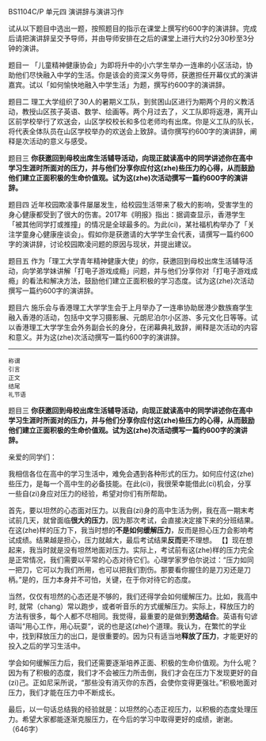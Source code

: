 BS1104C/P  单元四  演讲辞与演讲习作

试从以下题目中选出一题，按照题目的指示在课堂上撰写约600字的演讲辞。完成后请把演讲辞呈交予导师，并由导师安排在之后的课堂上进行大约2分30秒至3分钟的演讲。

题目一
「儿童精神健康协会」为即将升中的小六学生举办一连串的小区活动，协助他们尽快融入中学的生活。你是该会的资深义务导师，获邀担任开幕仪式的演讲嘉宾。试以「如何愉快地融入中学生活」为题，撰写约600字的演讲辞。

题目二
理工大学组织了30人的暑期义工队，到贫困山区进行为期两个月的义教活动，教授山区孩子英语、数学、绘画等。两个月过去了，义工队即将返港，离开山区前学校举行了欢送会，山区学校校长和多位老师均有出席。你是义工队的队长，将代表全体队员在山区学校举办的欢送会上致辞。请你撰写约600字的演讲辞，阐释是次活动的意义与感受。

题目三
**你获邀回到母校出席生活辅导活动，向现正就读高中的同学讲述你在高中学习生涯时所面对的压力，并与他们分享你应付这(zhe)些压力的心得，从而鼓励他们建立正面积极的生命价值观。试为这(zhe)次活动撰写一篇约600字的演讲辞。**

题目四
近年校园欺凌事件屡屡发生，给校园生活带来了极大的影响，受害学生的身心健康都受到了很大的伤害。2017年《明报》指出：据调查显示，香港学生「被其他同学打或推撞」的情况是全球最多的。为此(ci)，某社福机构举办了「关注学童身心健康座谈会」。假如你是获邀请的大学学生会代表，请撰写一篇约600字的演讲辞，讨论校园欺凌问题的原因与现状，并提出建议。

题目五
作为「理工大学青年精神健康大使」的你，获邀回到母校出席生活辅导活动，向学弟学妹讲解「打电子游戏成瘾」问题，并与他们分享你对「打电子游戏成瘾」的看法和解决方法，鼓励他们建立正面积极的学习态度。试为这(zhe)次活动撰写一篇约600字的演讲辞。

题目六
施乐会与香港理工大学学生会于上月举办了一连串协助居港少数族裔学生融入香港的活动，包括中文学习摄影展、元朗尼泊尔小区游、多元文化日等等。试以香港理工大学学生会外务副会长的身分，在闭幕典礼致辞，阐释是次活动的内容和意义。并为这(zhe)次活动撰写一篇约600字的演讲辞。

****
    称谓
    引言
    正文
    结尾
    礼节语

题目三
**你获邀回到母校出席生活辅导活动，向现正就读高中的同学讲述你在高中学习生涯时所面对的压力，并与他们分享你应付这(zhe)些压力的心得，从而鼓励他们建立正面积极的生命价值观。试为这(zhe)次活动撰写一篇约600字的演讲辞。**

亲爱的同学们：

我相信各位在高中的学习生活中，难免会遇到各种形式的压力。如何应付这(zhe)些压力，是每一个高中生的必备技能。在此(ci)，我很荣幸能借此(ci)机会，分享一些自(zi)身应对压力的经验，希望对你们有所帮助。

首先，要以坦然的心态面对压力。以我自(zi)身的高中生活为例，我在高一期末考试前几天，就曾面临**很大的压力**，因为那次考试，会直接决定接下来的分班结果。在这(zhe)样的压力下，我当时想的**不是如何缓解压力**，反而是担心压力会影响考试成绩。结果越是担心，压力就越大，最后考试结果**反而**更不理想。  【】现在想起来，我当时就是没有坦然地面对压力。实际上，考试前有这(zhe)样的压力完全是正常情况，我们需要以平常的心态对待它们。心理学家罗伯尔说过：“压力如同一把刀，它可以为我们所用，也可以把我们割伤。那要看你握住的是刀刃还是刀柄。”是的，压力本身并不可怕，关键，在于你对待它的态度。

当然，仅仅有坦然的心态还是不够的，我们还得学会如何缓解压力。比如，我高中时, 就常（chang）常以跑步，或者听音乐的方式缓解压力。实际上，释放压力的方法有很多，每个人都不尽相同。我觉得，最重要的是做到**劳逸结合**。英语有句谚语叫“用心工作，用心玩耍“，说的也是这(zhe)个道理。我认为，在繁忙的学业中，找到释放压力的出口，是很重要的。因为只有适当地**释放了压力**，才能更好的投入之后的学习生活中。

学会如何缓解压力后，我们还需要逐渐培养正面、积极的生命价值观。为什么呢？因为有了积极的态度，我们才不会被压力所击倒，我们才会在压力下发现更好的自(zi)己。正如尼采所说，“那些没有消灭你的东西，会使你变得更强壮。”积极地面对压力，我们才能在压力中不断成长。

最后，以一句话总结我的经验就是：以坦然的心态正视压力，以积极的态度处理压力。希望大家都能逐渐克服压力，在今后的学习中取得更好的成绩，谢谢。
（646字）
